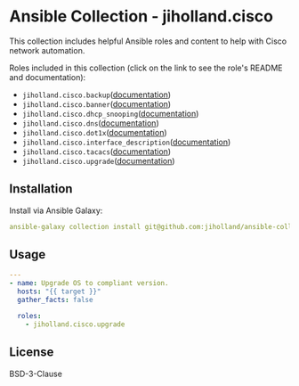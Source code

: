 # Ansible Collection - jiholland.cisco

This collection includes helpful Ansible roles and content to help with Cisco network automation.

Roles included in this collection (click on the link to see the role's README and documentation):

  - `jiholland.cisco.backup`([documentation](https://git@github.com:jiholland/ansible-collection_cisco/blob/main/roles/backup/README.md))
  - `jiholland.cisco.banner`([documentation](https://git@github.com:jiholland/ansible-collection_cisco/blob/main/roles/banner/README.md))
  - `jiholland.cisco.dhcp_snooping`([documentation](https://git@github.com:jiholland/ansible-collection_cisco/blob/main/roles/dns/README.md))
  - `jiholland.cisco.dns`([documentation](https://git@github.com:jiholland/ansible-collection_cisco/blob/main/roles/dns/README.md))
  - `jiholland.cisco.dot1x`([documentation](https://git@github.com:jiholland/ansible-collection_cisco/blob/main/roles/dns/README.md))
  - `jiholland.cisco.interface_description`([documentation](https://git@github.com:jiholland/ansible-collection_cisco/blob/main/roles/interface_description/README.md))
  - `jiholland.cisco.tacacs`([documentation](https://git@github.com:jiholland/ansible-collection_cisco/blob/main/roles/tacacs/README.md))
  - `jiholland.cisco.upgrade`([documentation](https://git@github.com:jiholland/ansible-collection_cisco/blob/main/roles/upgrade/README.md))

## Installation

Install via Ansible Galaxy:

```yaml
ansible-galaxy collection install git@github.com:jiholland/ansible-collection_cisco.git
```

## Usage
```yaml
---
- name: Upgrade OS to compliant version.
  hosts: "{{ target }}"
  gather_facts: false

  roles:
    - jiholland.cisco.upgrade
```

## License

BSD-3-Clause
